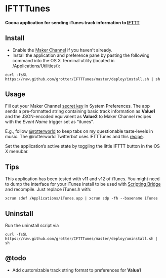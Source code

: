 # IFTTTunes
#### Cocoa application for sending iTunes track information to [IFTTT](https://ifttt.com)

## Install
- Enable the [Maker Channel](https://ifttt.com/maker) if you haven't already.
- Install the application and preference pane by pasting the following command into the OS X Terminal utility (located in /Applications/Utilities/):

```shell
curl -fsSL https://raw.github.com/grotter/IFTTTunes/master/deploy/install.sh | sh
```

## Usage
Fill out your Maker Channel [secret key](https://ifttt.com/maker) in System Preferences. The app sends a pre-formatted string containing basic track information as **Value1** and the JSON-encoded equivalent as **Value2** to Maker Channel recipes with the *Event Name* trigger set as “itunes”.

E.g., follow [@rotterworld](https://twitter.com/rotterworld) to keep tabs on my questionable taste-levels in music. The @rotterworld Twitterbot uses IFTTTunes and this [recipe](https://ifttt.com/recipes/312285).

Set the application’s active state by toggling the little IFTTT button in the OS X menubar.

## Tips
This application has been tested with v11 and v12 of iTunes. You might need to dump the interface for your iTunes install to be used with [Scripting Bridge](http://developer.apple.com/library/mac/#documentation/Cocoa/Conceptual/ScriptingBridgeConcepts/Introduction/Introduction.html) and recompile. Just replace iTunes.h with:

```shell
xcrun sdef /Applications/iTunes.app | xcrun sdp -fh --basename iTunes 
```

## Uninstall
Run the uninstall script via
```shell
curl -fsSL https://raw.github.com/grotter/IFTTTunes/master/deploy/uninstall.sh | sh
```

## @todo
- Add customizable track string format to preferences for **Value1**
